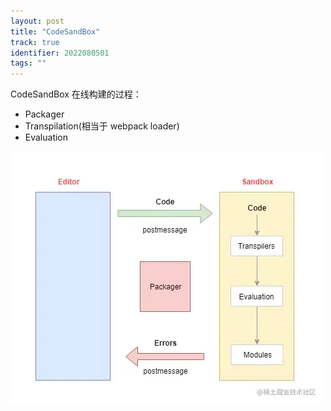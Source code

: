 ```yaml
---
layout: post
title: "CodeSandBox"
track: true
identifier: 2022080501
tags: ""
---
```


CodeSandBox 在线构建的过程：
- Packager
- Transpilation(相当于 webpack loader)
- Evaluation

![codesandbox](./images/code_sand_box_20220805122605.png)

